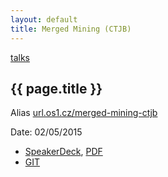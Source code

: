 ```yaml
---
layout: default
title: Merged Mining (CTJB)
---
```


[talks](..)

## {{ page.title }}

Alias [url.os1.cz/merged-mining-ctjb](http://url.os1.cz/merged-mining-ctjb)

Date: 02/05/2015

* [SpeakerDeck](https://speakerdeck.com/ondrejsika/merged-mining-ctjb), [PDF](http://drive.ondrejsika.com/talks/2015/merged-mining-ctjb/Ondrej_Sika__Merged_Mining__slides.pdf)
* [GIT](https://github.com/ondrejsika/merged-mining-slides/tree/ctjb)

<script async class="speakerdeck-embed" data-id="371a499d9a754a68b82d4d34b917e43d" data-ratio="1.33333333333333" src="//speakerdeck.com/assets/embed.js"></script>

